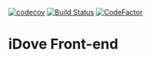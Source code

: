 [![codecov](https://codecov.io/gh/Cheza-Dzabala/idove-frontend/branch/develop/graph/badge.svg?token=rA6Cbrkqn4)](https://codecov.io/gh/Cheza-Dzabala/idove-frontend) 
[![Build Status](https://travis-ci.com/Cheza-Dzabala/idove-frontend.svg?token=eetKjMAWcv9xqvsJFRqD&branch=develop)](https://travis-ci.com/Cheza-Dzabala/idove-frontend)
[![CodeFactor](https://www.codefactor.io/repository/github/cheza-dzabala/idove-frontend/badge?s=aa747cfcc119b019632e84ef98d4f1776127c202)](https://www.codefactor.io/repository/github/cheza-dzabala/idove-frontend)
# iDove Front-end 